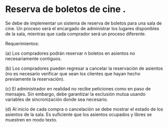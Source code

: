 # Reserva de boletos de cine . 

Se debe de implementar un sistema de reserva de boletos para una sala de cine. Un proceso será el encargado de administrar los lugares disponibles de la sala, 
mientras que cada comprador será un proceso diferente. 

Requerimientos:

(a) Los compradores podrán reservar n boletos en asientos no necesariamente
contiguos.

(b) Los compradores pueden regresar a cancelar la reservación de asientos 
(no es necesario verificar que sean los clientes que hayan hecho previamente la reservación).

(c) El administrador en realidad no recibe peticiones como en paso de
mensajes. Sin embargo, debe garantizar la exclusión mutua usando
variables de sincronización donde sea necesario.

(d) Al inicio de cada compra o cancelación se debe mostrar el estado de
los asientos de la sala. Es suficiente que los asientos ocupados y libres
se muestren en modo texto.
